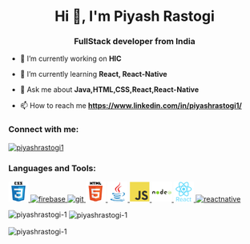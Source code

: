 <h1 align="center">Hi 👋, I'm Piyash Rastogi</h1>
<h3 align="center">FullStack developer from India</h3>



- 🔭 I’m currently working on **HIC**

- 🌱 I’m currently learning **React, React-Native**

- 💬 Ask me about **Java,HTML,CSS,React,React-Native**

- 📫 How to reach me **https://www.linkedin.com/in/piyashrastogi1/**

<h3 align="left">Connect with me:</h3>
<p align="left">
<a href="https://linkedin.com/in/piyashrastogi1" target="blank"><img align="center" src="https://raw.githubusercontent.com/rahuldkjain/github-profile-readme-generator/master/src/images/icons/Social/linked-in-alt.svg" alt="piyashrastogi1" height="30" width="40" /></a>
</p>

<h3 align="left">Languages and Tools:</h3>
<p align="left"> <a href="https://www.w3schools.com/css/" target="_blank"> <img src="https://raw.githubusercontent.com/devicons/devicon/master/icons/css3/css3-original-wordmark.svg" alt="css3" width="40" height="40"/> </a> <a href="https://firebase.google.com/" target="_blank"> <img src="https://www.vectorlogo.zone/logos/firebase/firebase-icon.svg" alt="firebase" width="40" height="40"/> </a> <a href="https://git-scm.com/" target="_blank"> <img src="https://www.vectorlogo.zone/logos/git-scm/git-scm-icon.svg" alt="git" width="40" height="40"/> </a> <a href="https://www.w3.org/html/" target="_blank"> <img src="https://raw.githubusercontent.com/devicons/devicon/master/icons/html5/html5-original-wordmark.svg" alt="html5" width="40" height="40"/> </a> <a href="https://www.java.com" target="_blank"> <img src="https://raw.githubusercontent.com/devicons/devicon/master/icons/java/java-original.svg" alt="java" width="40" height="40"/> </a> <a href="https://developer.mozilla.org/en-US/docs/Web/JavaScript" target="_blank"> <img src="https://raw.githubusercontent.com/devicons/devicon/master/icons/javascript/javascript-original.svg" alt="javascript" width="40" height="40"/> </a> <a href="https://nodejs.org" target="_blank"> <img src="https://raw.githubusercontent.com/devicons/devicon/master/icons/nodejs/nodejs-original-wordmark.svg" alt="nodejs" width="40" height="40"/> </a> <a href="https://reactjs.org/" target="_blank"> <img src="https://raw.githubusercontent.com/devicons/devicon/master/icons/react/react-original-wordmark.svg" alt="react" width="40" height="40"/> </a> <a href="https://reactnative.dev/" target="_blank"> <img src="https://reactnative.dev/img/header_logo.svg" alt="reactnative" width="40" height="40"/> </a> </p>

<p><img align="left" src="https://github-readme-stats.vercel.app/api/top-langs?username=piyashrastogi-1&show_icons=true&locale=en&layout=compact" alt="piyashrastogi-1" /></p>

<p>&nbsp;<img align="center" src="https://github-readme-stats.vercel.app/api?username=piyashrastogi-1&show_icons=true&locale=en" alt="piyashrastogi-1" /></p>

<p><img align="center" src="https://github-readme-streak-stats.herokuapp.com/?user=piyashrastogi-1&" alt="piyashrastogi-1" /></p>
